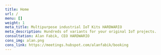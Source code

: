 ```yaml
---
title: Home
url: /
menu: []
weight: 1
meta_title: Multipurpose industrial IoT Kits HARDWARIO
meta_description: Hundreds of variants for your original IoT projects. Easy to build, low-power and with several options of IoT connectivity.
consultation: Alan Fabik, CEO HARDWARIO
cons_img: alan.png
cons_link: https://meetings.hubspot.com/alanfabik/booking
---
```

